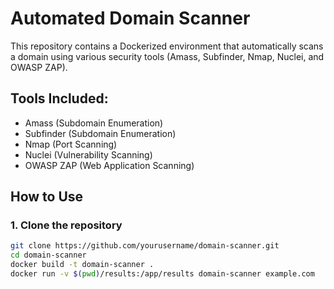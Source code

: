 # Automated Domain Scanner

This repository contains a Dockerized environment that automatically scans a domain using various security tools (Amass, Subfinder, Nmap, Nuclei, and OWASP ZAP).

## Tools Included:
- Amass (Subdomain Enumeration)
- Subfinder (Subdomain Enumeration)
- Nmap (Port Scanning)
- Nuclei (Vulnerability Scanning)
- OWASP ZAP (Web Application Scanning)

## How to Use

### 1. Clone the repository
```bash
git clone https://github.com/yourusername/domain-scanner.git
cd domain-scanner
docker build -t domain-scanner .
docker run -v $(pwd)/results:/app/results domain-scanner example.com


